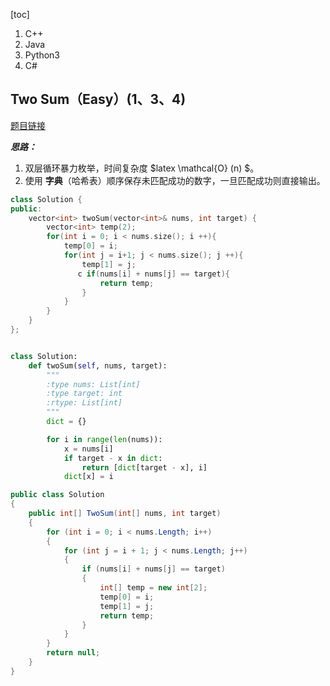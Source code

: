 [toc]

1. C++
2. Java
3. Python3
4. C#

## Two Sum（Easy）(1、3、4)

[题目链接](https://leetcode.com/problems/two-sum/description/)

***思路：***

1. 双层循环暴力枚举，时间复杂度 $latex \mathcal{O} (n) $。
2. 使用 **字典**（哈希表）顺序保存未匹配成功的数字，一旦匹配成功则直接输出。

```cpp
class Solution {
public:
    vector<int> twoSum(vector<int>& nums, int target) {
        vector<int> temp(2);
        for(int i = 0; i < nums.size(); i ++){
            temp[0] = i;
            for(int j = i+1; j < nums.size(); j ++){
                temp[1] = j;
               c if(nums[i] + nums[j] == target){
                    return temp;
                }
            }
        }
    }
};
```

```java

```

```python
class Solution:
    def twoSum(self, nums, target):
        """
        :type nums: List[int]
        :type target: int
        :rtype: List[int]
        """
        dict = {}

        for i in range(len(nums)):
            x = nums[i]
            if target - x in dict:
                return [dict[target - x], i]
            dict[x] = i
```

```csharp
public class Solution
{
    public int[] TwoSum(int[] nums, int target)
    {
        for (int i = 0; i < nums.Length; i++)
        {
            for (int j = i + 1; j < nums.Length; j++)
            {
                if (nums[i] + nums[j] == target)
                {
                    int[] temp = new int[2];
                    temp[0] = i;
                    temp[1] = j;
                    return temp;
                }
            }
        }
        return null;
    }
}
```
